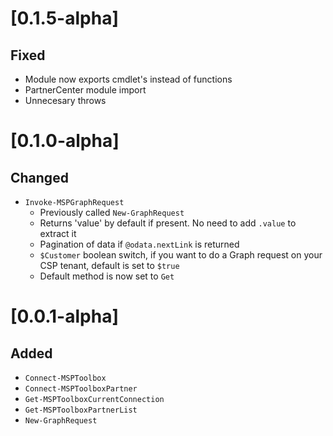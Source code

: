# [0.1.5-alpha]

## Fixed

- Module now exports cmdlet's instead of functions 
- PartnerCenter module import
- Unnecesary throws

# [0.1.0-alpha]

## Changed

- ```Invoke-MSPGraphRequest```
    - Previously called ```New-GraphRequest```
    - Returns 'value' by default if present. No need to add ```.value``` to extract it
    - Pagination of data if ```@odata.nextLink``` is returned
    - ```$Customer``` boolean switch, if you want to do a Graph request on your CSP tenant, default is set to ```$true```
    - Default method is now set to ```Get```

# [0.0.1-alpha]

## Added

- ```Connect-MSPToolbox```
- ```Connect-MSPToolboxPartner```
- ```Get-MSPToolboxCurrentConnection```
- ```Get-MSPToolboxPartnerList```
- ```New-GraphRequest```